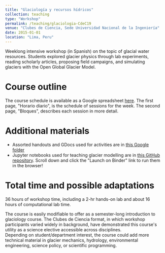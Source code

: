 ```yaml
---
title: "Glaciología y recursos hídricos"
collection: teaching
type: "Workshop"
permalink: /teaching/glaciologia-CdeC19
venue: "Clubes de Ciencia, Sede Universidad Nacional de la Ingeniería"
date: 2015-01-01
location: "Lima, Peru"
---
```


Weeklong intensive workshop (in Spanish) on the topic of glacial water resources.  Students explored glacier physics through lab experiments, reading scholarly articles, proposing field campaigns, and simulating glaciers with the Open Global Glacier Model.

Course outline
======
The course schedule is available as a Google spreadsheet [here](https://docs.google.com/spreadsheets/d/1sb9-CLB8l8yosVDphq--9vuZa_pch4QhlJx3wqx3qJ4/edit?usp=sharing).  The first page, "Horario diario", is the schedule of sessions for the week.  The second page, "Bloques", describes each session in more detail.


Additional materials
======
- Assorted handouts and GDocs used for activities are in [this Google folder](https://drive.google.com/drive/folders/17YqkWAPyzho6_t698ya9Hn0qCBoZcbYp?usp=sharing)
- Jupyter notebooks used for teaching glacier modelling are in [this GitHub repository](https://github.com/ehultee/CdeC-glaciologia).  Scroll down and click the "Launch on Binder" link to run them in the browser!


Total time and possible adaptations
======
36 hours of workshop time, including a 2-hr hands-on lab and about 16 hours of computational lab time.

The course is easily modifiable to offer as a semester-long introduction to glaciology course.  The Clubes de Ciencia format, in which workshop participants varied widely in background, have demonstrated this course's utility as a science elective accessible across disciplines.  
Depending on student/department interest, the course could add more technical material in glacier mechanics, hydrology, environmental engineering, science policy, or scientific programming.